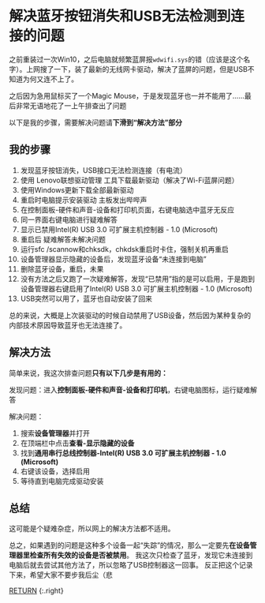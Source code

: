 # 解决蓝牙按钮消失和USB无法检测到连接的问题

之前重装过一次Win10，之后电脑就频繁蓝屏报`wdwifi.sys`的错（应该是这个名字）。上网搜了一下，装了最新的无线网卡驱动，解决了蓝屏的问题，但是USB不知道为何又连不上了。

之后因为急用鼠标买了一个Magic Mouse，于是发现蓝牙也一并不能用了……最后非常无语地花了一上午排查出了问题

以下是我的步骤，需要解决问题请**下滑到“解决方法”部分**

## 我的步骤
1. 发现蓝牙按钮消失，USB接口无法检测连接（有电流）
2. 使用 Lenovo联想驱动管理 工具下载最新驱动（解决了Wi-Fi蓝屏问题）
3. 使用Windows更新下载全部最新驱动
4. 重启时电脑提示安装驱动 主板发出哔哔声
5. 在控制面板-硬件和声音-设备和打印机页面，右键电脑选中蓝牙无反应
6. 同一界面右键电脑进行疑难解答
7. 显示已禁用Intel(R) USB 3.0 可扩展主机控制器 - 1.0 (Microsoft)
8. 重启后 疑难解答未解决问题
9. 运行sfc /scannow和chksdk，chkdsk重启时卡住，强制关机再重启
10. 设备管理器显示隐藏的设备后，发现蓝牙设备“未连接到电脑”
11. 删除蓝牙设备，重启，未果
12. 没有方法之后又跑了一次疑难解答，发现“已禁用”指的是可以启用，于是跑到设备管理器右键启用了Intel(R) USB 3.0 可扩展主机控制器 - 1.0 (Microsoft)
13. USB突然可以用了，蓝牙也自动安装了回来

总的来说，大概是上次装驱动的时候自动禁用了USB设备，然后因为某种复杂的内部技术原因导致蓝牙也无法连接了。

## 解决方法
简单来说，我这次排查问题**只有以下几步是有用的：**

发现问题：进入**控制面板-硬件和声音-设备和打印机**，右键电脑图标，运行疑难解答

解决问题：
1. 搜索**设备管理器**并打开
2. 在顶端栏中点击**查看-显示隐藏的设备**
3. 找到**通用串行总线控制器-Intel(R) USB 3.0 可扩展主机控制器 - 1.0 (Microsoft)**
4. 右键该设备，选择启用
5. 等待直到电脑完成驱动安装

## 总结
这可能是个疑难杂症，所以网上的解决方法都不适用。

总之，如果遇到的问题是这种多个设备一起“失踪”的情况，那么一定要先**在设备管理器里检查所有失效的设备是否被禁用**。
我这次只检查了蓝牙，发现它未连接到电脑后就去尝试其他方法了，所以忽略了USB控制器这一回事。
反正把这个记录下来，希望大家不要步我后尘（悲

[RETURN](/Tech%20Stuff)
{:.right}
